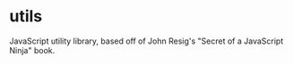 utils
=====

JavaScript utility library, based off of John Resig's "Secret of a JavaScript Ninja" book.
